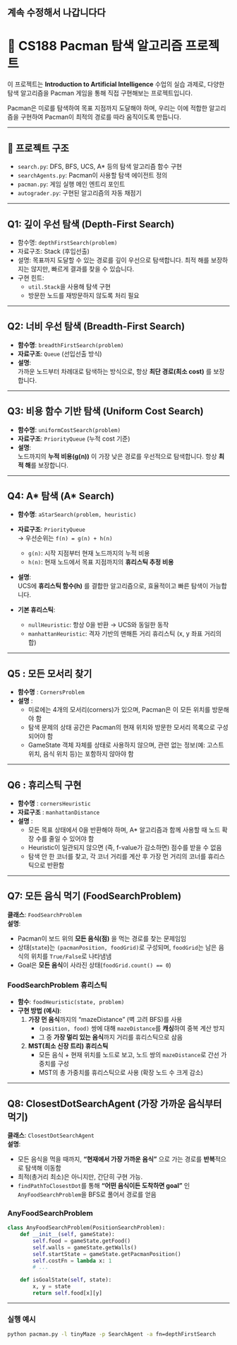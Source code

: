## 계속 수정해서 나갑니다다

# 🧠 CS188 Pacman 탐색 알고리즘 프로젝트

이 프로젝트는 **Introduction to Artificial Intelligence** 수업의 실습 과제로, 다양한 탐색 알고리즘을 Pacman 게임을 통해 직접 구현해보는 프로젝트입니다.

Pacman은 미로를 탐색하여 목표 지점까지 도달해야 하며, 우리는 이에 적합한 알고리즘을 구현하여 Pacman이 최적의 경로를 따라 움직이도록 만듭니다.

---

## 📁 프로젝트 구조

- `search.py`: DFS, BFS, UCS, A\* 등의 탐색 알고리즘 함수 구현
- `searchAgents.py`: Pacman이 사용할 탐색 에이전트 정의
- `pacman.py`: 게임 실행 메인 엔트리 포인트
- `autograder.py`: 구현된 알고리즘의 자동 채점기

---

## Q1: 깊이 우선 탐색 (Depth-First Search)

- 함수명: `depthFirstSearch(problem)`
- 자료구조: Stack (후입선출)
- 설명: 목표까지 도달할 수 있는 경로를 깊이 우선으로 탐색합니다. 최적 해를 보장하지는 않지만, 빠르게 결과를 찾을 수 있습니다.
- 구현 힌트:
  - `util.Stack`을 사용해 탐색 구현
  - 방문한 노드를 재방문하지 않도록 처리 필요

---

## Q2: 너비 우선 탐색 (Breadth-First Search)

- **함수명**: `breadthFirstSearch(problem)`
- **자료구조**: `Queue` (선입선출 방식)
- **설명**:  
  가까운 노드부터 차례대로 탐색하는 방식으로, 항상 **최단 경로(최소 cost)** 를 보장합니다.

---

## Q3: 비용 함수 기반 탐색 (Uniform Cost Search)

- **함수명**: `uniformCostSearch(problem)`
- **자료구조**: `PriorityQueue` (누적 cost 기준)
- **설명**:  
  노드까지의 **누적 비용(g(n))** 이 가장 낮은 경로를 우선적으로 탐색합니다. 항상 **최적 해**를 보장합니다.

---

## Q4: A\* 탐색 (A\* Search)

- **함수명**: `aStarSearch(problem, heuristic)`
- **자료구조**: `PriorityQueue`  
  → 우선순위는 `f(n) = g(n) + h(n)`

  - `g(n)`: 시작 지점부터 현재 노드까지의 누적 비용
  - `h(n)`: 현재 노드에서 목표 지점까지의 **휴리스틱 추정 비용**

- **설명**:  
  UCS에 **휴리스틱 함수(h)** 를 결합한 알고리즘으로, 효율적이고 빠른 탐색이 가능합니다.

- **기본 휴리스틱**:

  - `nullHeuristic`: 항상 0을 반환 → UCS와 동일한 동작
  - `manhattanHeuristic`: 격자 기반의 맨해튼 거리 휴리스틱 (x, y 좌표 거리의 합)

---

## Q5 : 모든 모서리 찾기

- **함수명** : `CornersProblem`
- **설명** :
  - 미로에는 4개의 모서리(corners)가 있으며, Pacman은 이 모든 위치를 방문해야 함
  - 탐색 문제의 상태 공간은 Pacman의 현재 위치와 방문한 모서리 목록으로 구성되어야 함
  - GameState 객체 자체를 상태로 사용하지 않으며, 관련 없는 정보(예: 고스트 위치, 음식 위치 등)는 포함하지 않아야 함

---

## Q6 : 휴리스틱 구현

- **함수명** : `cornersHeuristic`
- **자료구조** : `manhattanDistance`
- **설명** :
  - 모든 목표 상태에서 0을 반환해야 하며, A\* 알고리즘과 함께 사용할 때 노드 확장 수를 줄일 수 있어야 함
  - Heuristic이 일관되지 않으면 (즉, f-value가 감소하면) 점수를 받을 수 없음
  - 탐색 안 한 코너를 찾고, 각 코너 거리를 계산 후 가장 먼 거리의 코너를 휴리스틱으로 반환함

---

## Q7: 모든 음식 먹기 (FoodSearchProblem)

**클래스**: `FoodSearchProblem`  
**설명**:

- Pacman이 보드 위의 **모든 음식(점)** 을 먹는 경로를 찾는 문제임임
- 상태(`state`)는 `(pacmanPosition, foodGrid)`로 구성되며, `foodGrid`는 남은 음식의 위치를 `True/False`로 나타냄냄
- Goal은 **모든 음식**이 사라진 상태(`foodGrid.count() == 0`)

### FoodSearchProblem 휴리스틱

- **함수**: `foodHeuristic(state, problem)`
- **구현 방법 (예시)**:
  1. **가장 먼 음식**까지의 “mazeDistance” (벽 고려 BFS)를 사용
     - `(position, food)` 쌍에 대해 `mazeDistance`를 **캐싱**하여 중복 계산 방지
     - 그 중 **가장 멀리 있는 음식**까지 거리를 휴리스틱으로 삼음
  2. **MST(최소 신장 트리) 휴리스틱**
     - 모든 음식 + 현재 위치를 노드로 보고, 노드 쌍의 `mazeDistance`로 간선 가중치를 구성
     - MST의 총 가중치를 휴리스틱으로 사용 (확장 노드 수 크게 감소)

---

## Q8: ClosestDotSearchAgent (가장 가까운 음식부터 먹기)

**클래스**: `ClosestDotSearchAgent`  
**설명**:

- 모든 음식을 먹을 때까지, **“현재에서 가장 가까운 음식”** 으로 가는 경로를 **반복**적으로 탐색해 이동함
- 최적(총거리 최소)은 아니지만, 간단히 구현 가능.
- `findPathToClosestDot`를 통해 **“어떤 음식이든 도착하면 goal”** 인 `AnyFoodSearchProblem`을 BFS로 풀어서 경로를 얻음

### AnyFoodSearchProblem

```python
class AnyFoodSearchProblem(PositionSearchProblem):
    def __init__(self, gameState):
        self.food = gameState.getFood()
        self.walls = gameState.getWalls()
        self.startState = gameState.getPacmanPosition()
        self.costFn = lambda x: 1
        # ...

    def isGoalState(self, state):
        x, y = state
        return self.food[x][y]
```

---

### 실행 예시

```bash
python pacman.py -l tinyMaze -p SearchAgent -a fn=depthFirstSearch
```
